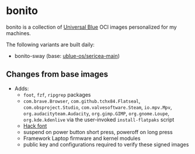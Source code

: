 # bonito

bonito is a collection of [Universal Blue](https://github.com/ublue-os) OCI images personalized for my machines.

The following variants are built daily:

* bonito-sway (base: [ublue-os/sericea-main](https://github.com/ublue-os/main/pkgs/container/sericea-main))

## Changes from base images

* Adds:
  * `foot`, `fzf`, `ripgrep` packages
  * `com.brave.Browser`, `com.github.tchx84.Flatseal`, `com.obsproject.Studio`, `com.valvesoftware.Steam`, `io.mpv.Mpv`, `org.audacityteam.Audacity`, `org.gimp.GIMP`, `org.gnome.Loupe`, `org.kde.kdenlive` via the user-invoked `install-flatpaks` script
  * [Hack font](https://github.com/source-foundry/Hack)
  * suspend on power button short press, poweroff on long press
  * Framework Laptop firmware and kernel modules
  * public key and configurations required to verify these signed images
